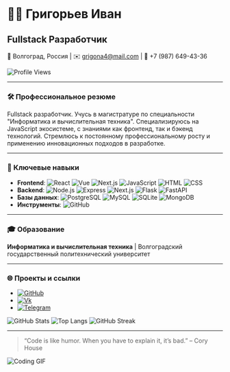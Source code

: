 # 🧑‍💻 Григорьев Иван

## Fullstack Разработчик

📍 Волгоград, Россия | ✉️ [grigona4@mail.com](mailto:grigona4@mail.com) | 📱 +7 (987) 649-43-36

![Profile Views](https://komarev.com/ghpvc/?username=Negibkaya&style=flat-square)

---

### 🛠️ Профессиональное резюме

Fullstack разработчик. Учусь в магистратуре по специальности "Информатика и вычислительная техника". Специализируюсь на JavaScript экосистеме, с знаниями как фронтенд, так и бэкенд технологий. Стремлюсь к постоянному профессиональному росту и применению инновационных подходов в разработке.

---

### 🧩 Ключевые навыки

- **Frontend**: ![React](https://img.shields.io/badge/-React-61DAFB?logo=react&logoColor=white) ![Vue](https://img.shields.io/badge/-Vue-4FC08D?logo=vue.js&logoColor=white) ![Next.js](https://img.shields.io/badge/-Next.js-000000?logo=next.js&logoColor=white) ![JavaScript](https://img.shields.io/badge/-JavaScript-F7DF1E?logo=javascript&logoColor=white) ![HTML](https://img.shields.io/badge/-HTML-E34F26?logo=html5&logoColor=white) ![CSS](https://img.shields.io/badge/-CSS-1572B6?logo=css3&logoColor=white)
- **Backend**: ![Node.js](https://img.shields.io/badge/-Node.js-339933?logo=node.js&logoColor=white) ![Express](https://img.shields.io/badge/-Express-000000?logo=express&logoColor=white) ![Next.js](https://img.shields.io/badge/-Next.js-000000?logo=next.js&logoColor=white) ![Flask](https://img.shields.io/badge/-Flask-000000?logo=flask&logoColor=white) ![FastAPI](https://img.shields.io/badge/-FastAPI-009688?logo=fastapi&logoColor=white)
- **Базы данных**: ![PostgreSQL](https://img.shields.io/badge/-PostgreSQL-336791?logo=postgresql&logoColor=white) ![MySQL](https://img.shields.io/badge/-MySQL-4479A1?logo=mysql&logoColor=white) ![SQLite](https://img.shields.io/badge/-SQLite-003B57?logo=sqlite&logoColor=white) ![MongoDB](https://img.shields.io/badge/-MongoDB-47A248?logo=mongodb&logoColor=white)
- **Инструменты**: ![GitHub](https://img.shields.io/badge/-GitHub-181717?logo=github&logoColor=white)

---

### 🎓 Образование

**Информатика и вычислительная техника** | Волгоградский государственный политехнический университет

---

### 🌐 Проекты и ссылки

- [![GitHub](https://img.shields.io/badge/-GitHub-181717?logo=github&logoColor=white)](https://github.com/Negibkaya)
- [![Vk](https://img.shields.io/badge/-Vk-4680C2?logo=vk&logoColor=white)](https://vk.com/negibkiy)
- [![Telegram](https://img.shields.io/badge/-Telegram-26A5E4?logo=telegram&logoColor=white)](https://t.me/Negibkiy)

![GitHub Stats](https://github-readme-stats.vercel.app/api?username=Negibkaya&show_icons=true&theme=radical)
![Top Langs](https://github-readme-stats.vercel.app/api/top-langs/?username=Negibkaya&layout=compact&theme=radical)
![GitHub Streak](https://github-readme-streak-stats.herokuapp.com/?user=Negibkaya&theme=radical)

---

> “Code is like humor. When you have to explain it, it’s bad.” – Cory House

![Coding GIF](https://media.giphy.com/media/ZVik7pBtu9dNS/giphy.gif)
